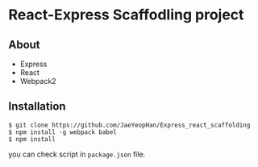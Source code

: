 # React-Express Scaffodling project

## About
* Express
* React
* Webpack2

  
## Installation
```
$ git clone https://github.com/JaeYeopHan/Express_react_scaffolding
$ npm install -g webpack babel
$ npm install
```

you can check script in `package.json` file.
